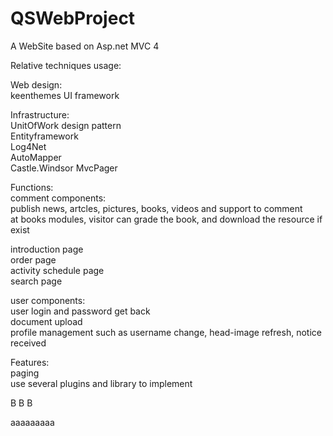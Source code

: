 # QSWebProject
A WebSite based on Asp.net MVC 4

Relative techniques usage:

Web design:  
keenthemes UI framework  

Infrastructure:  
UnitOfWork design pattern  
Entityframework  
Log4Net  
AutoMapper  
Castle.Windsor
MvcPager

Functions:  
comment components:  
publish news, artcles, pictures, books, videos and support to comment  
at books modules, visitor can grade the book, and download the resource if exist

introduction page  
order page  
activity schedule page  
search page  

user components:  
user login and password get back  
document upload  
profile management such as username change, head-image refresh, notice received  

Features:  
paging  
use several plugins and library to implement  

B
B
B

 aaaaaaaaa 





